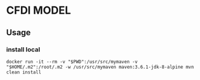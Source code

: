  # CFDI MODEL
 
## Usage

### install local
`docker run -it --rm -v "$PWD":/usr/src/mymaven -v "$HOME/.m2":/root/.m2 -w /usr/src/mymaven maven:3.6.1-jdk-8-alpine mvn clean install`